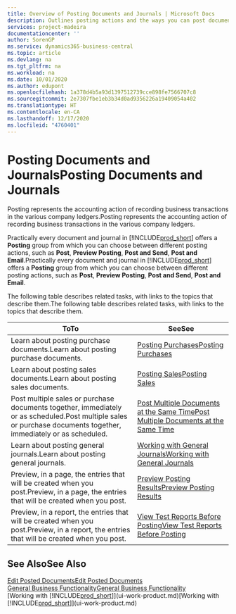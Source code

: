 ```yaml
---
title: Overview of Posting Documents and Journals | Microsoft Docs
description: Outlines posting actions and the ways you can post documents and journals.
services: project-madeira
documentationcenter: ''
author: SorenGP
ms.service: dynamics365-business-central
ms.topic: article
ms.devlang: na
ms.tgt_pltfrm: na
ms.workload: na
ms.date: 10/01/2020
ms.author: edupont
ms.openlocfilehash: 1a378d4b5a93d1397512739cce898fe7566707c8
ms.sourcegitcommit: 2e7307fbe1eb3b34d0ad9356226a19409054a402
ms.translationtype: HT
ms.contentlocale: en-CA
ms.lasthandoff: 12/17/2020
ms.locfileid: "4760401"
---
```

# <a name="posting-documents-and-journals"></a><span data-ttu-id="6bd64-103">Posting Documents and Journals</span><span class="sxs-lookup"><span data-stu-id="6bd64-103">Posting Documents and Journals</span></span>
<span data-ttu-id="6bd64-104">Posting represents the accounting action of recording business transactions in the various company ledgers.</span><span class="sxs-lookup"><span data-stu-id="6bd64-104">Posting represents the accounting action of recording business transactions in the various company ledgers.</span></span>

<span data-ttu-id="6bd64-105">Practically every document and journal in [!INCLUDE[prod_short](includes/prod_short.md)] offers a **Posting** group from which you can choose between different posting actions, such as **Post**, **Preview Posting**, **Post and Send**, **Post and Email**.</span><span class="sxs-lookup"><span data-stu-id="6bd64-105">Practically every document and journal in [!INCLUDE[prod_short](includes/prod_short.md)] offers a **Posting** group from which you can choose between different posting actions, such as **Post**, **Preview Posting**, **Post and Send**, **Post and Email**.</span></span>

<span data-ttu-id="6bd64-106">The following table describes related tasks, with links to the topics that describe them.</span><span class="sxs-lookup"><span data-stu-id="6bd64-106">The following table describes related tasks, with links to the topics that describe them.</span></span>

| <span data-ttu-id="6bd64-107">To</span><span class="sxs-lookup"><span data-stu-id="6bd64-107">To</span></span> | <span data-ttu-id="6bd64-108">See</span><span class="sxs-lookup"><span data-stu-id="6bd64-108">See</span></span> |
| --- | --- |
| <span data-ttu-id="6bd64-109">Learn about posting purchase documents.</span><span class="sxs-lookup"><span data-stu-id="6bd64-109">Learn about posting purchase documents.</span></span> |[<span data-ttu-id="6bd64-110">Posting Purchases</span><span class="sxs-lookup"><span data-stu-id="6bd64-110">Posting Purchases</span></span>](ui-post-purchases.md) |
| <span data-ttu-id="6bd64-111">Learn about posting sales documents.</span><span class="sxs-lookup"><span data-stu-id="6bd64-111">Learn about posting sales documents.</span></span> |[<span data-ttu-id="6bd64-112">Posting Sales</span><span class="sxs-lookup"><span data-stu-id="6bd64-112">Posting Sales</span></span>](ui-post-sales.md) |
| <span data-ttu-id="6bd64-113">Post multiple sales or purchase documents together, immediately or as scheduled.</span><span class="sxs-lookup"><span data-stu-id="6bd64-113">Post multiple sales or purchase documents together, immediately or as scheduled.</span></span>|[<span data-ttu-id="6bd64-114">Post Multiple Documents at the Same Time</span><span class="sxs-lookup"><span data-stu-id="6bd64-114">Post Multiple Documents at the Same Time</span></span>](ui-batch-posting.md)|
| <span data-ttu-id="6bd64-115">Learn about posting general journals.</span><span class="sxs-lookup"><span data-stu-id="6bd64-115">Learn about posting general journals.</span></span> |[<span data-ttu-id="6bd64-116">Working with General Journals</span><span class="sxs-lookup"><span data-stu-id="6bd64-116">Working with General Journals</span></span>](ui-work-general-journals.md) |
| <span data-ttu-id="6bd64-117">Preview, in a page, the entries that will be created when you post.</span><span class="sxs-lookup"><span data-stu-id="6bd64-117">Preview, in a page, the entries that will be created when you post.</span></span> |[<span data-ttu-id="6bd64-118">Preview Posting Results</span><span class="sxs-lookup"><span data-stu-id="6bd64-118">Preview Posting Results</span></span>](ui-how-preview-post-results.md) |
| <span data-ttu-id="6bd64-119">Preview, in a report, the entries that will be created when you post.</span><span class="sxs-lookup"><span data-stu-id="6bd64-119">Preview, in a report, the entries that will be created when you post.</span></span> |[<span data-ttu-id="6bd64-120">View Test Reports Before Posting</span><span class="sxs-lookup"><span data-stu-id="6bd64-120">View Test Reports Before Posting</span></span>](ui-how-view-test-reports-posting.md) |

## <a name="see-also"></a><span data-ttu-id="6bd64-121">See Also</span><span class="sxs-lookup"><span data-stu-id="6bd64-121">See Also</span></span>
[<span data-ttu-id="6bd64-122">Edit Posted Documents</span><span class="sxs-lookup"><span data-stu-id="6bd64-122">Edit Posted Documents</span></span>](across-edit-posted-document.md)  
[<span data-ttu-id="6bd64-123">General Business Functionality</span><span class="sxs-lookup"><span data-stu-id="6bd64-123">General Business Functionality</span></span>](ui-across-business-areas.md)  
<span data-ttu-id="6bd64-124">[Working with [!INCLUDE[prod_short](includes/prod_short.md)]](ui-work-product.md)</span><span class="sxs-lookup"><span data-stu-id="6bd64-124">[Working with [!INCLUDE[prod_short](includes/prod_short.md)]](ui-work-product.md)</span></span>
